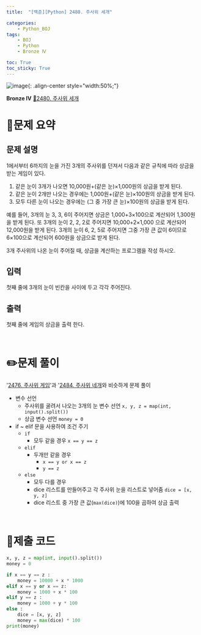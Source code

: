 ```yaml
---
title:  "[백준][Python] 2480. 주사위 세개" 

categories: 
    - Python_BOJ
tags: 
    - BOJ
    - Python
    - Bronze Ⅳ

toc: True
toc_sticky: True
---
```

![image](https://github.com/user-attachments/assets/32319fe8-99e9-4031-b5d1-9f1909b510dc){: .align-center style="width:50%;"}

**Bronze Ⅳ** 
[🔗2480. 주사위 세개](https://www.acmicpc.net/problem/2480)

# 📝문제 요약
## 문제 설명
1에서부터 6까지의 눈을 가진 3개의 주사위를 던져서 다음과 같은 규칙에 따라 상금을 받는 게임이 있다.

1. 같은 눈이 3개가 나오면 10,000원+(같은 눈)×1,000원의 상금을 받게 된다.
2. 같은 눈이 2개만 나오는 경우에는 1,000원+(같은 눈)×100원의 상금을 받게 된다.
3. 모두 다른 눈이 나오는 경우에는 (그 중 가장 큰 눈)×100원의 상금을 받게 된다.

예를 들어, 3개의 눈 3, 3, 6이 주어지면 상금은 1,000+3×100으로 계산되어 1,300원을 받게 된다. 또 3개의 눈이 2, 2, 2로 주어지면 10,000+2×1,000 으로 계산되어 12,000원을 받게 된다. 3개의 눈이 6, 2, 5로 주어지면 그중 가장 큰 값이 6이므로 6×100으로 계산되어 600원을 상금으로 받게 된다.

3개 주사위의 나온 눈이 주어질 때, 상금을 계산하는 프로그램을 작성 하시오.

## 입력
첫째 줄에 3개의 눈이 빈칸을 사이에 두고 각각 주어진다.

## 출력
첫째 줄에 게임의 상금을 출력 한다.


<br>

# ✏️문제 풀이
'[2476. 주사위 게임](https://hzi09.github.io/python_boj/python_2746/)'과 '[2484. 주사위 네개](https://hzi09.github.io/python_boj/python_2484/)와 비슷하게 문제 풀이

- 변수 선언
    - 주사위를 굴려서 나오는 3개의 눈 변수 선언 `x, y, z = map(int, input().split())`
    - 상금 변수 선언 `money = 0`
- if ~ elif 문을 사용하여 조건 주기
    - `if`
        - 모두 같을 경우 `x == y == z`
    - `elif`
        - 두개만 같을 경우
            - `x == y or x == z`
            - `y == z`
    - `else`
        - 모두 다를 경우
        - dice 리스트를 만들어주고 각 주사위 눈을 리스트로 넣어줌 `dice = [x, y, z]`
        - dice 리스트 중 가장 큰 값(`max(dice)`)에 100을 곱하여 상금 출력


<br>

# 💯제출 코드
```python
x, y, z = map(int, input().split())
money = 0

if x == y == z :
    money = 10000 + x * 1000
elif x == y or x == z:
    money = 1000 + x * 100
elif y == z :
    money = 1000 + y * 100
else :
    dice = [x, y, z]
    money = max(dice) * 100
print(money)
```